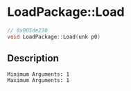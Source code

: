 # LoadPackage::Load
```c
// 0x005de230
void LoadPackage::Load(unk p0)
```
## Description
```
Minimum Arguments: 1
Maximum Arguments: 1
```
